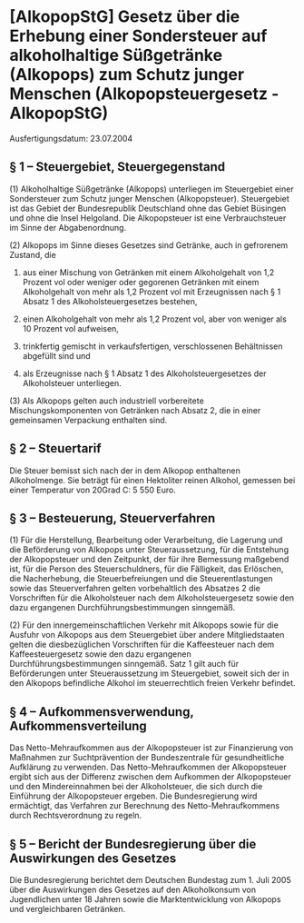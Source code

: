 # [AlkopopStG] Gesetz über die Erhebung einer Sondersteuer auf alkoholhaltige Süßgetränke (Alkopops) zum Schutz junger Menschen  (Alkopopsteuergesetz - AlkopopStG)

Ausfertigungsdatum: 23.07.2004

 

## § 1 – Steuergebiet, Steuergegenstand

(1) Alkoholhaltige Süßgetränke (Alkopops) unterliegen im Steuergebiet einer Sondersteuer zum Schutz junger Menschen (Alkopopsteuer). Steuergebiet ist das Gebiet der Bundesrepublik Deutschland ohne das Gebiet Büsingen und ohne die Insel Helgoland. Die Alkopopsteuer ist eine Verbrauchsteuer im Sinne der Abgabenordnung.

(2) Alkopops im Sinne dieses Gesetzes sind Getränke, auch in gefrorenem Zustand, die

1. aus einer Mischung von Getränken mit einem Alkoholgehalt von 1,2 Prozent vol oder weniger oder gegorenen Getränken mit einem Alkoholgehalt von mehr als 1,2 Prozent vol mit Erzeugnissen nach § 1 Absatz 1 des Alkoholsteuergesetzes bestehen,

2. einen Alkoholgehalt von mehr als 1,2 Prozent vol, aber von weniger als 10 Prozent vol aufweisen,

3. trinkfertig gemischt in verkaufsfertigen, verschlossenen Behältnissen abgefüllt sind und

4. als Erzeugnisse nach § 1 Absatz 1 des Alkoholsteuergesetzes der Alkoholsteuer unterliegen.

(3) Als Alkopops gelten auch industriell vorbereitete Mischungskomponenten von Getränken nach Absatz 2, die in einer gemeinsamen Verpackung enthalten sind.


## § 2 – Steuertarif

Die Steuer bemisst sich nach der in dem Alkopop enthaltenen Alkoholmenge. Sie beträgt für einen Hektoliter reinen Alkohol, gemessen bei einer Temperatur von 20Grad C: 5 550 Euro.


## § 3 – Besteuerung, Steuerverfahren

(1) Für die Herstellung, Bearbeitung oder Verarbeitung, die Lagerung und die Beförderung von Alkopops unter Steueraussetzung, für die Entstehung der Alkopopsteuer und den Zeitpunkt, der für ihre Bemessung maßgebend ist, für die Person des Steuerschuldners, für die Fälligkeit, das Erlöschen, die Nacherhebung, die Steuerbefreiungen und die Steuerentlastungen sowie das Steuerverfahren gelten vorbehaltlich des Absatzes 2 die Vorschriften für die Alkoholsteuer nach dem Alkoholsteuergesetz sowie den dazu ergangenen Durchführungsbestimmungen sinngemäß.

(2) Für den innergemeinschaftlichen Verkehr mit Alkopops sowie für die Ausfuhr von Alkopops aus dem Steuergebiet über andere Mitgliedstaaten gelten die diesbezüglichen Vorschriften für die Kaffeesteuer nach dem Kaffeesteuergesetz sowie den dazu ergangenen Durchführungsbestimmungen sinngemäß. Satz 1 gilt auch für Beförderungen unter Steueraussetzung im Steuergebiet, soweit sich der in den Alkopops befindliche Alkohol im steuerrechtlich freien Verkehr befindet.


## § 4 – Aufkommensverwendung, Aufkommensverteilung

Das Netto-Mehraufkommen aus der Alkopopsteuer ist zur Finanzierung von Maßnahmen zur Suchtprävention der Bundeszentrale für gesundheitliche Aufklärung zu verwenden. Das Netto-Mehraufkommen der Alkopopsteuer ergibt sich aus der Differenz zwischen dem Aufkommen der Alkopopsteuer und den Mindereinnahmen bei der Alkoholsteuer, die sich durch die Einführung der Alkopopsteuer ergeben. Die Bundesregierung wird ermächtigt, das Verfahren zur Berechnung des Netto-Mehraufkommens durch Rechtsverordnung zu regeln.


## § 5 – Bericht der Bundesregierung über die Auswirkungen des Gesetzes

Die Bundesregierung berichtet dem Deutschen Bundestag zum 1. Juli 2005 über die Auswirkungen des Gesetzes auf den Alkoholkonsum von Jugendlichen unter 18 Jahren sowie die Marktentwicklung von Alkopops und vergleichbaren Getränken.
